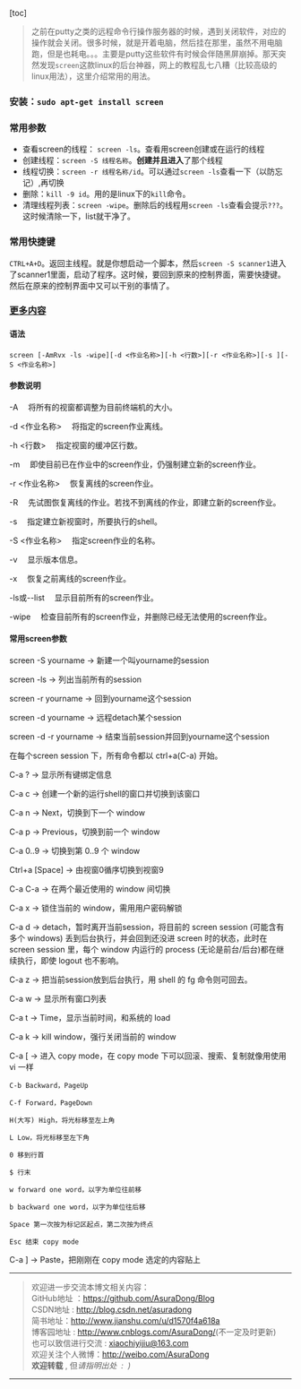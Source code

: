 [toc]

> 之前在putty之类的远程命令行操作服务器的时候，遇到关闭软件，对应的操作就会关闭。很多时候，就是开着电脑，然后挂在那里，虽然不用电脑跑，但是也耗电。。。主要是putty这些软件有时候会伴随黑屏崩掉。那天突然发现`screen`这款linux的后台神器，网上的教程乱七八糟（比较高级的linux用法），这里介绍常用的用法。

### 安装：`sudo apt-get install screen`

### 常用参数
- 查看screen的线程： `screen -ls`。查看用screen创建或在运行的线程
- 创建线程：`screen -S 线程名称`。**创建并且进入**了那个线程
- 线程切换：`screen -r 线程名称/id`。可以通过`screen -ls`查看一下（以防忘记）,再切换
- 删除：`kill -9 id`。用的是linux下的`kill`命令。
- 清理线程列表：`screen -wipe`。删除后的线程用`screen -ls`查看会提示`???`。这时候清除一下，list就干净了。

### 常用快捷键
`CTRL+A+D`。返回主线程。就是你想启动一个脚本，然后`screen -S scanner1`进入了scanner1里面，启动了程序。这时候，要回到原来的控制界面，需要快捷键。然后在原来的控制界面中又可以干别的事情了。

### **[更多内容](http://www.cnblogs.com/mchina/archive/2013/01/30/2880680.html)**

#### 语法

`screen [-AmRvx -ls -wipe][-d <作业名称>][-h <行数>][-r <作业名称>][-s ][-S <作业名称>]`

#### 参数说明

-A 　将所有的视窗都调整为目前终端机的大小。

-d <作业名称> 　将指定的screen作业离线。

-h <行数> 　指定视窗的缓冲区行数。

-m 　即使目前已在作业中的screen作业，仍强制建立新的screen作业。

-r <作业名称> 　恢复离线的screen作业。

-R 　先试图恢复离线的作业。若找不到离线的作业，即建立新的screen作业。

-s 　指定建立新视窗时，所要执行的shell。

-S <作业名称> 　指定screen作业的名称。

-v 　显示版本信息。

-x 　恢复之前离线的screen作业。

-ls或--list 　显示目前所有的screen作业。

-wipe 　检查目前所有的screen作业，并删除已经无法使用的screen作业。

#### 常用screen参数

screen -S yourname -> 新建一个叫yourname的session

screen -ls -> 列出当前所有的session

screen -r yourname -> 回到yourname这个session

screen -d yourname -> 远程detach某个session

screen -d -r yourname -> 结束当前session并回到yourname这个session

在每个screen session 下，所有命令都以 ctrl+a(C-a) 开始。

C-a ? -> 显示所有键绑定信息

C-a c -> 创建一个新的运行shell的窗口并切换到该窗口

C-a n -> Next，切换到下一个 window 

C-a p -> Previous，切换到前一个 window 

C-a 0..9 -> 切换到第 0..9 个 window

Ctrl+a [Space] -> 由视窗0循序切换到视窗9

C-a C-a -> 在两个最近使用的 window 间切换 

C-a x -> 锁住当前的 window，需用用户密码解锁

C-a d -> detach，暂时离开当前session，将目前的 screen session (可能含有多个 windows) 丢到后台执行，并会回到还没进 screen 时的状态，此时在 screen session 里，每个 window 内运行的 process (无论是前台/后台)都在继续执行，即使 logout 也不影响。 

C-a z -> 把当前session放到后台执行，用 shell 的 fg 命令则可回去。

C-a w -> 显示所有窗口列表

C-a t -> Time，显示当前时间，和系统的 load 

C-a k -> kill window，强行关闭当前的 window

C-a [ -> 进入 copy mode，在 copy mode 下可以回滚、搜索、复制就像用使用 vi 一样

    C-b Backward，PageUp 

    C-f Forward，PageDown 

    H(大写) High，将光标移至左上角 

    L Low，将光标移至左下角 

    0 移到行首 

    $ 行末 

    w forward one word，以字为单位往前移 

    b backward one word，以字为单位往后移 

    Space 第一次按为标记区起点，第二次按为终点 

    Esc 结束 copy mode 

C-a ] -> Paste，把刚刚在 copy mode 选定的内容贴上


***

> 欢迎进一步交流本博文相关内容：<br/>
GitHub地址 ：<https://github.com/AsuraDong/Blog><br/>
CSDN地址 : <http://blog.csdn.net/asuradong><br/>
简书地址：<http://www.jianshu.com/u/d1570f4a618a><br/>
博客园地址 : <http://www.cnblogs.com/AsuraDong/>(不一定及时更新)<br/>
也可以致信进行交流 : <xiaochiyijiu@163.com> <br/>
欢迎关注个人微博：<http://weibo.com/AsuraDong><br/>
**欢迎转载** , 但*请指明出处 &nbsp;:&nbsp;&nbsp;)*

***

